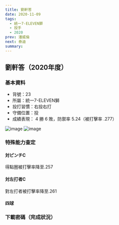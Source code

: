 ```yaml
---
title: 劉軒答
date: 2020-11-09
tags:
  - 統一7-ELEVEN獅
  - 投手
  - 2020
prev: 潘威倫
next: 泰迪
summary: 
---
```


## 劉軒答（2020年度）

### 基本資料
- 背號：23
- 所屬：統一7-ELEVEN獅
- 投打習慣：右投右打
- 守備位置：投
- 成績表現： 4 勝 6 敗，防禦率 5.24（被打擊率 .277）

![image](https://i.imgur.com/cLJ3BjA.jpg)
![image](https://i.imgur.com/MrmlaYb.jpg)

### 特殊能力查定
#### 対ピンチC
得點圈被打擊率降至.257
#### 対左打者C
對左打者被打擊率降至.261
#### 四球
### 下載密碼（完成狀況）